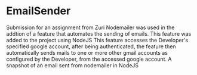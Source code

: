 # EmailSender
Submission for an assignment from Zuri
Nodemailer was used in the addtion of a feature that automates the sending of emails. 
This feature was added to the project using NodeJS
This feature accesses the Developer's specified google account, after being authenticated, the feature then automatically sends mails to one or more other gmail accounts as configured by the Developer, from the accessed google account.
A snapshot of an email sent from nodemailer in NodeJS
